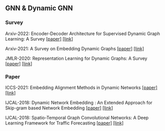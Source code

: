 ## GNN & Dynamic GNN


### Survey

Arxiv-2022: Encoder-Decoder Architecture for Supervised Dynamic Graph Learning: A Survey [[paper]](./papers/2203.10480.pdf) [[link]](https://arxiv.org/abs/2203.10480)


Arxiv-2021: A Survey on Embedding Dynamic Graphs [[paper]](./papers/2101.01229.pdf) [[link]](https://arxiv.org/abs/2101.01229)


JMLR-2020: Representation Learning for Dynamic Graphs: A Survey [[paper]](./papers/1905.11485.pdf) [[link]](https://arxiv.org/abs/1905.11485)


### Paper


ICCS-2021: Embedding Alignment Methods in Dynamic Networks [[paper]](./papers/GLB_Embedding_alignment_methods_in_dynamic_networks.pdf) [[link]](https://link.springer.com/chapter/10.1007/978-3-030-77961-0_48)


IJCAL-2018: Dynamic Network Embedding :
An Extended Approach for Skip-gram based Network Embedding [[paper]](./papers/0288.pdf) [[link]](https://www.ijcai.org/proceedings/2018/288)


IJCAL-2018: Spatio-Temporal Graph Convolutional Networks: A Deep Learning Framework for Traffic Forecasting [[paper]](./papers/0505.pdf) [[link]](https://arxiv.org/abs/1709.04875)













